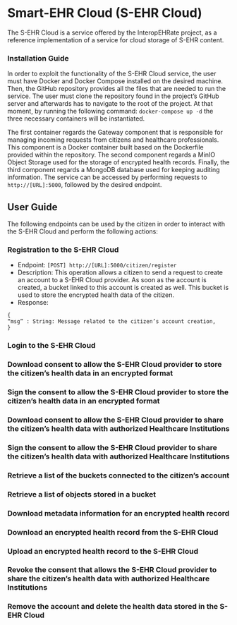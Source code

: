 # Smart-EHR Cloud (S-EHR Cloud)

The S-EHR Cloud is a service offered by the InteropEHRate project, as a reference implementation of a service for cloud storage of S-EHR content. 

### Installation Guide
In order to exploit the functionality of the S-EHR Cloud service, the user must have Docker and Docker Compose installed on the desired machine. Then, the GitHub repository provides all the files that are needed to run the service. The user must clone the repository found in the project’s GitHub server and afterwards has to navigate to the root of the project. At that moment, by running the following command: `docker-compose up -d` the three necessary containers will be instantiated. 

The first container regards the Gateway component that is responsible for managing incoming requests from citizens and healthcare professionals. This component is a Docker container built based on the Dockerfile provided within the repository. The second component regards a MinIO Object Storage used for the storage of encrypted health records. Finally, the third component regards a MongoDB database used for keeping auditing information. The service can be accessed by performing requests to `http://[URL]:5000`, followed by the desired endpoint.

## User Guide

The following endpoints can be used by the citizen in order to interact with the S-EHR Cloud and perform the following actions: 
### Registration to the S-EHR Cloud

* Endpoint: `[POST] http://[URL]:5000/citizen/register`
* Description: This operation allows a citizen to send a request to create an account to a S-EHR Cloud provider. As soon as the account is created, a bucket linked to this account is created as well. This bucket is used to store the encrypted health data of the citizen. 
* Response: 
```
{
“msg” : String: Message related to the citizen’s account creation, 
}
```

### Login to the S-EHR Cloud
### Download consent to allow the S-EHR Cloud provider to store the citizen’s health data in an encrypted format
### Sign the consent to allow the S-EHR Cloud provider to store the citizen’s health data in an encrypted format
### Download consent to allow the S-EHR Cloud provider to share the citizen’s health data with authorized Healthcare Institutions
### Sign the consent to allow the S-EHR Cloud provider to share the citizen’s health data with authorized Healthcare Institutions
### Retrieve a list of the buckets connected to the citizen’s account
### Retrieve a list of objects stored in a bucket
### Download metadata information for an encrypted health record
### Download an encrypted health record from the S-EHR Cloud 
### Upload an encrypted health record to the S-EHR Cloud
### Revoke the consent that allows the S-EHR Cloud provider to share the citizen’s health data with authorized Healthcare Institutions
### Remove the account and delete the health data stored in the S-EHR Cloud

